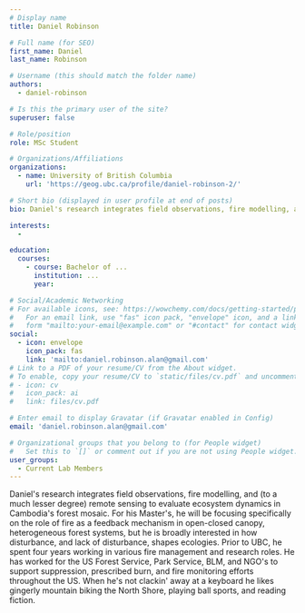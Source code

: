 ```yaml
---
# Display name
title: Daniel Robinson

# Full name (for SEO)
first_name: Daniel 
last_name: Robinson

# Username (this should match the folder name)
authors:
  - daniel-robinson

# Is this the primary user of the site?
superuser: false

# Role/position
role: MSc Student

# Organizations/Affiliations
organizations:
  - name: University of British Columbia
    url: 'https://geog.ubc.ca/profile/daniel-robinson-2/'

# Short bio (displayed in user profile at end of posts)
bio: Daniel's research integrates field observations, fire modelling, and (to a much lesser degree) remote sensing to evaluate the role of fire as a feedback mechanism in open-closed canopy, heterogeneous forest systems.

interests:
  - 

education:
  courses:
    - course: Bachelor of ...
      institution: ...
      year:

# Social/Academic Networking
# For available icons, see: https://wowchemy.com/docs/getting-started/page-builder/#icons
#   For an email link, use "fas" icon pack, "envelope" icon, and a link in the
#   form "mailto:your-email@example.com" or "#contact" for contact widget.
social:
  - icon: envelope
    icon_pack: fas
    link: 'mailto:daniel.robinson.alan@gmail.com'
# Link to a PDF of your resume/CV from the About widget.
# To enable, copy your resume/CV to `static/files/cv.pdf` and uncomment the lines below.
# - icon: cv
#   icon_pack: ai
#   link: files/cv.pdf

# Enter email to display Gravatar (if Gravatar enabled in Config)
email: 'daniel.robinson.alan@gmail.com'

# Organizational groups that you belong to (for People widget)
#   Set this to `[]` or comment out if you are not using People widget.
user_groups:
  - Current Lab Members
---
```


Daniel's research integrates field observations, fire modelling, and (to a much lesser degree) remote sensing to evaluate ecosystem dynamics in Cambodia's forest mosaic. For his Master's, he will be focusing specifically on the role of fire as a feedback mechanism in open-closed canopy, heterogeneous forest systems, but he is broadly interested in how disturbance, and lack of disturbance, shapes ecologies. Prior to UBC, he spent four years working in various fire management and research roles. He has worked for the US Forest Service, Park Service, BLM, and NGO's to support suppression, prescribed burn, and fire monitoring efforts throughout the US. When he's not clackin' away at a keyboard he likes gingerly mountain biking the North Shore, playing ball sports, and reading fiction.
